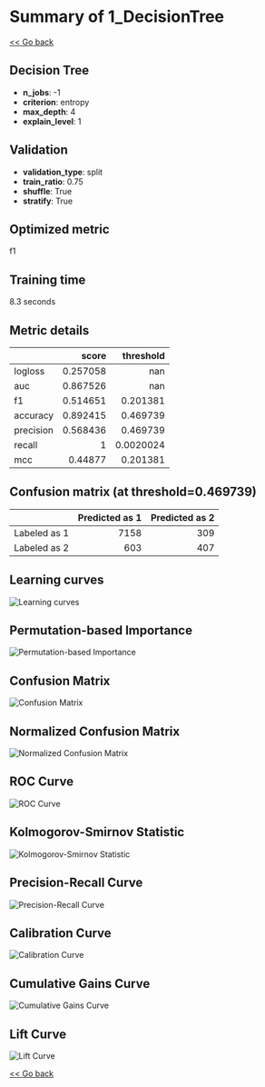 # Summary of 1_DecisionTree

[<< Go back](../README.md)


## Decision Tree
- **n_jobs**: -1
- **criterion**: entropy
- **max_depth**: 4
- **explain_level**: 1

## Validation
 - **validation_type**: split
 - **train_ratio**: 0.75
 - **shuffle**: True
 - **stratify**: True

## Optimized metric
f1

## Training time

8.3 seconds

## Metric details
|           |    score |   threshold |
|:----------|---------:|------------:|
| logloss   | 0.257058 | nan         |
| auc       | 0.867526 | nan         |
| f1        | 0.514651 |   0.201381  |
| accuracy  | 0.892415 |   0.469739  |
| precision | 0.568436 |   0.469739  |
| recall    | 1        |   0.0020024 |
| mcc       | 0.44877  |   0.201381  |


## Confusion matrix (at threshold=0.469739)
|              |   Predicted as 1 |   Predicted as 2 |
|:-------------|-----------------:|-----------------:|
| Labeled as 1 |             7158 |              309 |
| Labeled as 2 |              603 |              407 |

## Learning curves
![Learning curves](learning_curves.png)

## Permutation-based Importance
![Permutation-based Importance](permutation_importance.png)
## Confusion Matrix

![Confusion Matrix](confusion_matrix.png)


## Normalized Confusion Matrix

![Normalized Confusion Matrix](confusion_matrix_normalized.png)


## ROC Curve

![ROC Curve](roc_curve.png)


## Kolmogorov-Smirnov Statistic

![Kolmogorov-Smirnov Statistic](ks_statistic.png)


## Precision-Recall Curve

![Precision-Recall Curve](precision_recall_curve.png)


## Calibration Curve

![Calibration Curve](calibration_curve_curve.png)


## Cumulative Gains Curve

![Cumulative Gains Curve](cumulative_gains_curve.png)


## Lift Curve

![Lift Curve](lift_curve.png)



[<< Go back](../README.md)
